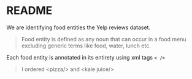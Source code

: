 # README

We are identifying food entities the Yelp reviews dataset. 

> Food entity is defined as any noun that can occur in a food menu excluding generic terms like food, water, lunch etc.

Each food entity is annotated in its entirety using xml tags `< />`

> I ordered \<pizza/> and \<kale juice/>
